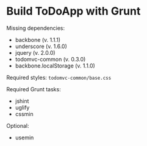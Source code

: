 # Build ToDoApp with Grunt

Missing dependencies:

* backbone (v. 1.1.1)
* underscore (v. 1.6.0)
* jquery (v. 2.0.0)
* todomvc-common (v. 0.3.0)
* backbone.localStorage (v. 1.1.0)

Required styles: `todomvc-common/base.css`

Required Grunt tasks:
* jshint
* uglify
* cssmin

Optional:
* usemin
